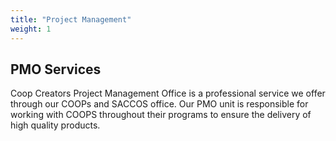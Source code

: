```yaml
---
title: "Project Management"
weight: 1
---
```


## PMO Services

Coop Creators Project Management Office is a professional service we offer through our COOPs and SACCOS office. Our PMO unit is responsible for working with COOPS throughout their programs to ensure the delivery of high quality products.